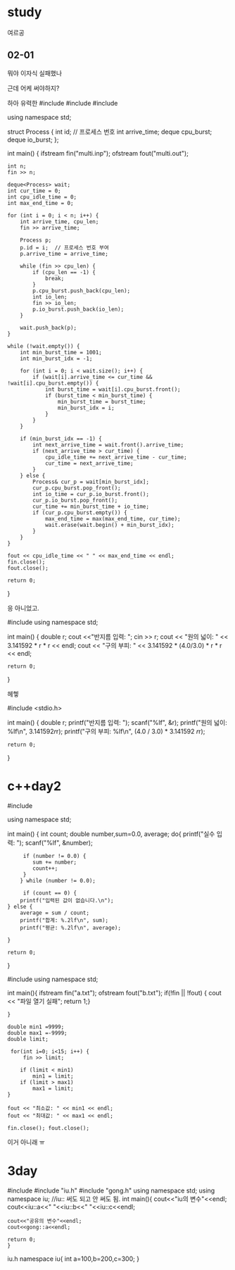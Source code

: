 # study
여르공

## 02-01

뭐야 이자식 실패했나

근데 어케 써야하지?

하아 유력한 
#include <iostream>
#include <fstream>
#include <deque>

using namespace std;

struct Process {
    int id;  // 프로세스 번호
    int arrive_time;
    deque<int> cpu_burst;
    deque<int> io_burst;
};

int main() {
    ifstream fin("multi.inp");
    ofstream fout("multi.out");

    int n;
    fin >> n;

    deque<Process> wait;
    int cur_time = 0;
    int cpu_idle_time = 0;
    int max_end_time = 0;

    for (int i = 0; i < n; i++) {
        int arrive_time, cpu_len;
        fin >> arrive_time;

        Process p;
        p.id = i;  // 프로세스 번호 부여
        p.arrive_time = arrive_time;

        while (fin >> cpu_len) {
            if (cpu_len == -1) {
                break;
            }
            p.cpu_burst.push_back(cpu_len);
            int io_len;
            fin >> io_len;
            p.io_burst.push_back(io_len);
        }

        wait.push_back(p);
    }

    while (!wait.empty()) {
        int min_burst_time = 1001;
        int min_burst_idx = -1;

        for (int i = 0; i < wait.size(); i++) {
            if (wait[i].arrive_time <= cur_time && !wait[i].cpu_burst.empty()) {
                int burst_time = wait[i].cpu_burst.front();
                if (burst_time < min_burst_time) {
                    min_burst_time = burst_time;
                    min_burst_idx = i;
                }
            }
        }

        if (min_burst_idx == -1) {
            int next_arrive_time = wait.front().arrive_time;
            if (next_arrive_time > cur_time) {
                cpu_idle_time += next_arrive_time - cur_time;
                cur_time = next_arrive_time;
            }
        } else {
            Process& cur_p = wait[min_burst_idx];
            cur_p.cpu_burst.pop_front();
            int io_time = cur_p.io_burst.front();
            cur_p.io_burst.pop_front();
            cur_time += min_burst_time + io_time;
            if (cur_p.cpu_burst.empty()) {
                max_end_time = max(max_end_time, cur_time);
                wait.erase(wait.begin() + min_burst_idx);
            }
        }
    }

    fout << cpu_idle_time << " " << max_end_time << endl;
    fin.close();
    fout.close();

    return 0;
}

응 아니었고.

#include <iostream>
using namespace std;

int main() {
    double r;
    cout <<"반지름 입력: ";
    cin >> r;
    cout << "원의 넓이: " << 3.141592 * r * r << endl;
    cout << "구의 부피: " << 3.141592 * (4.0/3.0) * r * r << endl;

    return 0;
}


헤헿


#include <stdio.h>

int main() {
    double r;
    printf("반지름 입력: ");
    scanf("%lf", &r);
    printf("원의 넓이: %lf\n", 3.141592*r*r);
    printf("구의 부피: %lf\n", (4.0 / 3.0) * 3.141592 *r*r);

    return 0;
}

# c++day2
#include <iostream>

using namespace std;

int main() {
    int count;
    double number,sum=0.0, average;
    do{
        printf("실수 입력: ");
        scanf("%lf", &number);
        
         if (number != 0.0) {
            sum += number;
            count++;
         }
        } while (number != 0.0);
        
         if (count == 0) {
        printf("입력된 값이 없습니다.\n");
    } else {
        average = sum / count;
        printf("합계: %.2lf\n", sum);
        printf("평균: %.2lf\n", average);
    
    }
    
    return 0;
}

#include <fstream>
using namespace std;

int main(){
    ifstream fin("a.txt");
    ofstream fout("b.txt");
    if(!fin || !fout) { cout << "파일 열기 실패"; return 1;}
    
    }

    double min1 =9999;
    double max1 =-9999;
    double limit;

     for(int i=0; i<15; i++) {
         fin >> limit;
         
        if (limit < min1)
            min1 = limit;
        if (limit > max1)
            max1 = limit;
    }

    fout << "최소값: " << min1 << endl;
    fout << "최대값: " << max1 << endl;

    fin.close(); fout.close();
이거 아니래 ㅠ

# 3day

#include <iostream>
#include "iu.h"
#include "gong.h"
using namespace std;
using namespace iu;   //iu:: 써도 되고 안 써도 됨.
int main(){
    cout<<"iu의 변수"<<endl;
    cout<<iu::a<<" "<<iu::b<<" "<<iu::c<<endl;
    
    cout<<"공유의 변수"<<endl;
    cout<<gong::a<<endl;
    
    return 0;
    }
    
iu.h
namespace iu{
    int a=100,b=200,c=300;
}
